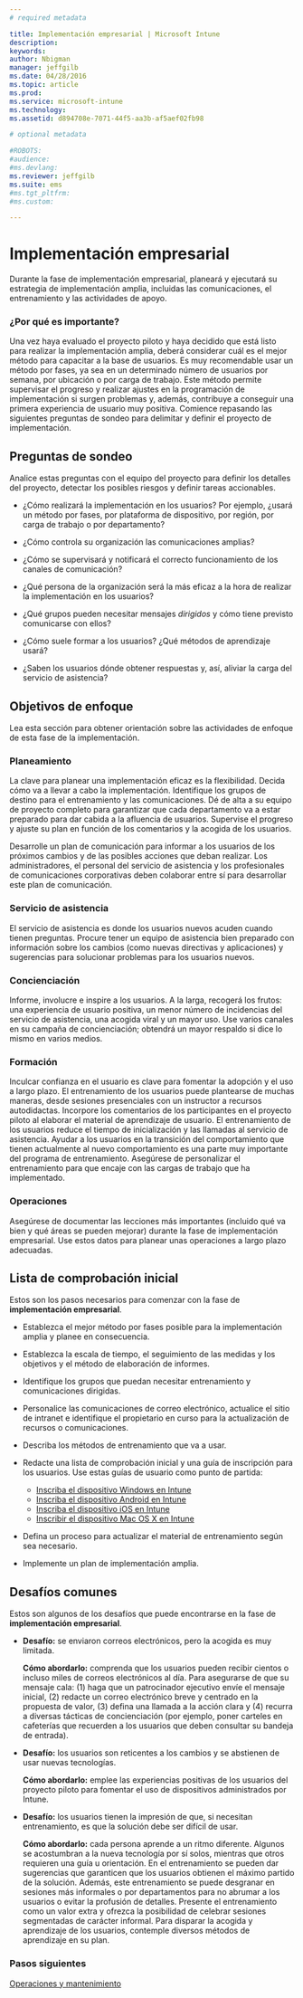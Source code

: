 ```yaml
---
# required metadata

title: Implementación empresarial | Microsoft Intune
description:
keywords:
author: Nbigman
manager: jeffgilb
ms.date: 04/28/2016
ms.topic: article
ms.prod:
ms.service: microsoft-intune
ms.technology:
ms.assetid: d894708e-7071-44f5-aa3b-af5aef02fb98

# optional metadata

#ROBOTS:
#audience:
#ms.devlang:
ms.reviewer: jeffgilb
ms.suite: ems
#ms.tgt_pltfrm:
#ms.custom:

---
```


# Implementación empresarial
Durante la fase de implementación empresarial, planeará y ejecutará su estrategia de implementación amplia, incluidas las comunicaciones, el entrenamiento y las actividades de apoyo.

### ¿Por qué es importante?
Una vez haya evaluado el proyecto piloto y haya decidido que está listo para realizar la implementación amplia, deberá considerar cuál es el mejor método para capacitar a la base de usuarios. Es muy recomendable usar un método por fases, ya sea en un determinado número de usuarios por semana, por ubicación o por carga de trabajo. Este método permite supervisar el progreso y realizar ajustes en la programación de implementación si surgen problemas y, además, contribuye a conseguir una primera experiencia de usuario muy positiva.
Comience repasando las siguientes preguntas de sondeo para delimitar y definir el proyecto de implementación.

## Preguntas de sondeo
Analice estas preguntas con el equipo del proyecto para definir los detalles del proyecto, detectar los posibles riesgos y definir tareas accionables.

-   ¿Cómo realizará la implementación en los usuarios? Por ejemplo, ¿usará un método por fases, por plataforma de dispositivo, por región, por carga de trabajo o por departamento?

-   ¿Cómo controla su organización las comunicaciones amplias?

-   ¿Cómo se supervisará y notificará el correcto funcionamiento de los canales de comunicación?

-   ¿Qué persona de la organización será la más eficaz a la hora de realizar la implementación en los usuarios?

-   ¿Qué grupos pueden necesitar mensajes *dirigidos* y cómo tiene previsto comunicarse con ellos?

-   ¿Cómo suele formar a los usuarios? ¿Qué métodos de aprendizaje usará?

-   ¿Saben los usuarios dónde obtener respuestas y, así, aliviar la carga del servicio de asistencia?

## Objetivos de enfoque
Lea esta sección para obtener orientación sobre las actividades de enfoque de esta fase de la implementación.

### Planeamiento
La clave para planear una implementación eficaz es la flexibilidad. Decida cómo va a llevar a cabo la implementación. Identifique los grupos de destino para el entrenamiento y las comunicaciones. Dé de alta a su equipo de proyecto completo para garantizar que cada departamento va a estar preparado para dar cabida a la afluencia de usuarios.
Supervise el progreso y ajuste su plan en función de los comentarios y la acogida de los usuarios.

Desarrolle un plan de comunicación para informar a los usuarios de los próximos cambios y de las posibles acciones que deban realizar. Los administradores, el personal del servicio de asistencia y los profesionales de comunicaciones corporativas deben colaborar entre sí para desarrollar este plan de comunicación.

### Servicio de asistencia
El servicio de asistencia es donde los usuarios nuevos acuden cuando tienen preguntas. Procure tener un equipo de asistencia bien preparado con información sobre los cambios (como nuevas directivas y aplicaciones) y sugerencias para solucionar problemas para los usuarios nuevos.

### Concienciación
Informe, involucre e inspire a los usuarios. A la larga, recogerá los frutos: una experiencia de usuario positiva, un menor número de incidencias del servicio de asistencia, una acogida viral y un mayor uso. Use varios canales en su campaña de concienciación; obtendrá un mayor respaldo si dice lo mismo en varios medios.

### Formación
Inculcar confianza en el usuario es clave para fomentar la adopción y el uso a largo plazo. El entrenamiento de los usuarios puede plantearse de muchas maneras, desde sesiones presenciales con un instructor a recursos autodidactas. Incorpore los comentarios de los participantes en el proyecto piloto al elaborar el material de aprendizaje de usuario. El entrenamiento de los usuarios reduce el tiempo de inicialización y las llamadas al servicio de asistencia. Ayudar a los usuarios en la transición del comportamiento que tienen actualmente al nuevo comportamiento es una parte muy importante del programa de entrenamiento. Asegúrese de personalizar el entrenamiento para que encaje con las cargas de trabajo que ha implementado.

### Operaciones
Asegúrese de documentar las lecciones más importantes (incluido qué va bien y qué áreas se pueden mejorar) durante la fase de implementación empresarial. Use estos datos para planear unas operaciones a largo plazo adecuadas.

## Lista de comprobación inicial
Estos son los pasos necesarios para comenzar con la fase de **implementación empresarial**.

-   Establezca el mejor método por fases posible para la implementación amplia y planee en consecuencia.

-   Establezca la escala de tiempo, el seguimiento de las medidas y los objetivos y el método de elaboración de informes.

-   Identifique los grupos que puedan necesitar entrenamiento y comunicaciones dirigidas.

-   Personalice las comunicaciones de correo electrónico, actualice el sitio de intranet e identifique el propietario en curso para la actualización de recursos o comunicaciones.

-   Describa los métodos de entrenamiento que va a usar.

-   Redacte una lista de comprobación inicial y una guía de inscripción para los usuarios.
    Use estas guías de usuario como punto de partida:
    -  [Inscriba el dispositivo Windows en Intune](/intune/enduser/enroll-your-device-in-intune-windows)
    -  [Inscriba el dispositivo Android en Intune](/intune/enduser/enroll-your-device-in-intune-android)
    -  [Inscriba el dispositivo iOS en Intune](/intune/enduser/enroll-your-device-in-intune-ios)
    -  [Inscribir el dispositivo Mac OS X en Intune](/intune/enduser/enroll-your-device-in-intune-mac-os-x)

-   Defina un proceso para actualizar el material de entrenamiento según sea necesario.

-   Implemente un plan de implementación amplia.

## Desafíos comunes
Estos son algunos de los desafíos que puede encontrarse en la fase de **implementación empresarial**.

-   **Desafío:** se enviaron correos electrónicos, pero la acogida es muy limitada.

    **Cómo abordarlo:** comprenda que los usuarios pueden recibir cientos o incluso miles de correos electrónicos al día. Para asegurarse de que su mensaje cala: (1) haga que un patrocinador ejecutivo envíe el mensaje inicial, (2) redacte un correo electrónico breve y centrado en la propuesta de valor, (3) defina una llamada a la acción clara y (4) recurra a diversas tácticas de concienciación (por ejemplo, poner carteles en cafeterías que recuerden a los usuarios que deben consultar su bandeja de entrada).

-   **Desafío:** los usuarios son reticentes a los cambios y se abstienen de usar nuevas tecnologías.

    **Cómo abordarlo:** emplee las experiencias positivas de los usuarios del proyecto piloto para fomentar el uso de dispositivos administrados por Intune.

-   **Desafío:** los usuarios tienen la impresión de que, si necesitan entrenamiento, es que la solución debe ser difícil de usar.

    **Cómo abordarlo:** cada persona aprende a un ritmo diferente. Algunos se acostumbran a la nueva tecnología por sí solos, mientras que otros requieren una guía u orientación. En el entrenamiento se pueden dar sugerencias que garanticen que los usuarios obtienen el máximo partido de la solución. Además, este entrenamiento se puede desgranar en sesiones más informales o por departamentos para no abrumar a los usuarios o evitar la profusión de detalles. Presente el entrenamiento como un valor extra y ofrezca la posibilidad de celebrar sesiones segmentadas de carácter informal. Para disparar la acogida y aprendizaje de los usuarios, contemple diversos métodos de aprendizaje en su plan.

### Pasos siguientes
[Operaciones y mantenimiento](operations-and-maintenance.md)


<!--HONumber=Jun16_HO3-->


